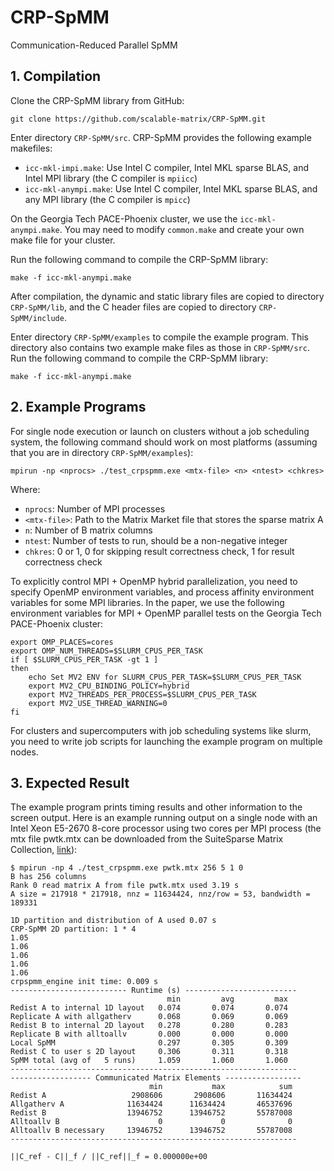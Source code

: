 # CRP-SpMM

Communication-Reduced Parallel SpMM

## 1. Compilation

Clone the CRP-SpMM library from GitHub:
```shell
git clone https://github.com/scalable-matrix/CRP-SpMM.git
```
Enter directory `CRP-SpMM/src`. CRP-SpMM provides the following example makefiles:
* `icc-mkl-impi.make`: Use Intel C compiler, Intel MKL sparse BLAS, and Intel MPI library (the C compiler is `mpiicc`)
* `icc-mkl-anympi.make`: Use Intel C compiler, Intel MKL sparse BLAS, and any MPI library (the C compiler is `mpicc`)

On the Georgia Tech PACE-Phoenix cluster, we use the `icc-mkl-anympi.make`. You may need to modify `common.make` and create your own make file for your cluster.

Run the following command to compile the CRP-SpMM library:
```shell
make -f icc-mkl-anympi.make
```

After compilation, the dynamic and static library files are copied to directory `CRP-SpMM/lib`, and the C header files are copied to directory `CRP-SpMM/include`.

Enter directory `CRP-SpMM/examples` to compile the example program. This directory also contains two example make files as those in `CRP-SpMM/src`. Run the following command to compile the CRP-SpMM library:
```shell
make -f icc-mkl-anympi.make
```

## 2. Example Programs

For single node execution or launch on clusters without a job scheduling system, the following command should work on most platforms (assuming that you are in directory `CRP-SpMM/examples`):
```shell
mpirun -np <nprocs> ./test_crpspmm.exe <mtx-file> <n> <ntest> <chkres>
```
Where:
* `nprocs`: Number of MPI processes
* `<mtx-file>`: Path to the Matrix Market file that stores the sparse matrix A
* `n`: Number of B matrix columns
* `ntest`: Number of tests to run, should be a non-negative integer
* `chkres`: 0 or 1, 0 for skipping result correctness check, 1 for result correctness check

To explicitly control MPI + OpenMP hybrid parallelization, you need to specify OpenMP environment variables, and process affinity environment variables for some MPI libraries. In the paper, we use the following environment variables for MPI + OpenMP parallel tests on the Georgia Tech PACE-Phoenix cluster:
```shell
export OMP_PLACES=cores
export OMP_NUM_THREADS=$SLURM_CPUS_PER_TASK
if [ $SLURM_CPUS_PER_TASK -gt 1 ]
then
    echo Set MV2 ENV for SLURM_CPUS_PER_TASK=$SLURM_CPUS_PER_TASK
    export MV2_CPU_BINDING_POLICY=hybrid
    export MV2_THREADS_PER_PROCESS=$SLURM_CPUS_PER_TASK
    export MV2_USE_THREAD_WARNING=0
fi
```
For clusters and supercomputers with job scheduling systems like slurm, you need to write job scripts for launching the example program on multiple nodes.

## 3. Expected Result

The example program prints timing results and other information to the screen output. Here is an example running output on a single node with an Intel Xeon E5-2670 8-core processor using two cores per MPI process (the mtx file pwtk.mtx can be downloaded from the SuiteSparse Matrix Collection, [link](http://sparse.tamu.edu/Boeing/pwtk)):
```shell
$ mpirun -np 4 ./test_crpspmm.exe pwtk.mtx 256 5 1 0
B has 256 columns
Rank 0 read matrix A from file pwtk.mtx used 3.19 s
A size = 217918 * 217918, nnz = 11634424, nnz/row = 53, bandwidth = 189331

1D partition and distribution of A used 0.07 s
CRP-SpMM 2D partition: 1 * 4
1.05
1.06
1.06
1.06
1.06
crpspmm_engine init time: 0.009 s
-------------------------- Runtime (s) -------------------------
                                   min         avg         max
Redist A to internal 1D layout   0.074       0.074       0.074
Replicate A with allgatherv      0.068       0.069       0.069
Redist B to internal 2D layout   0.278       0.280       0.283
Replicate B with alltoallv       0.000       0.000       0.000
Local SpMM                       0.297       0.305       0.309
Redist C to user s 2D layout     0.306       0.311       0.318
SpMM total (avg of   5 runs)     1.059       1.060       1.060
----------------------------------------------------------------
------------------ Communicated Matrix Elements -----------------
                               min           max            sum
Redist A                   2908606       2908606       11634424
Allgatherv A              11634424      11634424       46537696
Redist B                  13946752      13946752       55787008
Alltoallv B                      0             0              0
Alltoallv B necessary     13946752      13946752       55787008
----------------------------------------------------------------

||C_ref - C||_f / ||C_ref||_f = 0.000000e+00
```